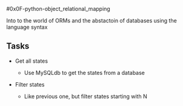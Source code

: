 #0x0F-python-object_relational_mapping

Into to the world of ORMs and the abstactoin of databases using the language
syntax

## Tasks
- Get all states
    - Use MySQLdb to get the states from a database

- Filter states
    - Like previous one, but filter states starting with N
